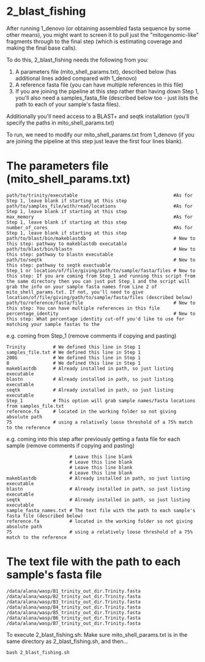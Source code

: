 # 2_blast_fishing
After running 1_denovo (or obtaining assembled fasta sequence by some other means), you might want to screen it to pull just the "mitogenomic-like" fragments through to the final step (which is estimating coverage and making the final base calls).

To do this, 2_blast_fishing needs the following from you:
1) A parameters file (mito_shell_params.txt), described below (has additional lines added compared with 1_denovo)
2) A reference fasta file (you can have multiple references in this file)
3) If you are joining the pipeline at this step rather than having down Step 1, you'll also need a samples_fasta_file (described below too - just lists the path to each of your sample's fasta files).

Additionally you'll need access to a BLAST+ and seqtk installation (you'll specify the paths in mito_shell_params.txt)

To run, we need to modify our mito_shell_params.txt from 1_denovo (if you are joining the pipeline at this step just leave the first four lines blank).

# The parameters file (mito_shell_params.txt)
```
path/to/trinity/executable                                   #As for Step 1, leave blank if starting at this step
path/to/samples_file/with/read/locations                     #As for Step 1, leave blank if starting at this step
max_memory                                                   #As for Step 1, leave blank if starting at this step
number_of_cores                                              #As for Step 1, leave blank if starting at this step
path/to/blast/bin/makeblastdb                                # New to this step: pathway to makeblastdb executable
path/to/blast/bin/blastn                                     # New to this step: pathway to blastn executable
path/to/seqtk                                                # New to this step: pathway to seqtk exectuable
Step_1 or location/of/file/giving/path/to/sample/fasta/files # New to this step: If you are coming from Step_1 and running this script from the same directory then you can just put Step_1 and the script will grab the info on your sample fasta names from Line 2 of mito_shell_params.txt. If not, you'll need to give location/of/file/giving/path/to/sample/fasta/files (described below)
path/to/reference/fasta/file                                 # New to this step: You can have multiple references in this file
percentage_identity                                          # New to this step: What percentage identity cut-off you'd like to use for matching your sample fastas to the 
```
e.g. coming from Step_1 (remove comments if copying and pasting)
```
Trinity          # We defined this line in Step 1
samples_file.txt # We defined this line in Step 1
200G             # We defined this line in Step 1
8                # We defined this line in Step 1
makeblastdb      # Already installed in path, so just listing executable
blastn           # Already installed in path, so just listing executable
seqtk            # Already installed in path, so just listing executable
Step_1           # This option will grab sample names/fasta locations from samples_file.txt
reference.fa     # located in the working folder so not giving absolute path
75               # using a relatively loose threshold of a 75% match to the reference
```
e.g. coming into this step after previously getting a fasta file for each sample (remove comments if copying and pasting)
```
                       # Leave this line blank
                       # Leave this line blank
                       # Leave this line blank
                       # Leave this line blank
makeblastdb            # Already installed in path, so just listing executable
blastn                 # Already installed in path, so just listing executable
seqtk                  # Already installed in path, so just listing executable
sample_fasta_names.txt # The text file with the path to each sample's fasta file (described below)
reference.fa           # located in the working folder so not giving absolute path
75                     # using a relatively loose threshold of a 75% match to the reference
```

# The text file with the path to each sample's fasta file
```
/data/alana/wasp/B1_trinity_out_dir.Trinity.fasta
/data/alana/wasp/B2_trinity_out_dir.Trinity.fasta
/data/alana/wasp/B3_trinity_out_dir.Trinity.fasta
/data/alana/wasp/B4_trinity_out_dir.Trinity.fasta
/data/alana/wasp/B5_trinity_out_dir.Trinity.fasta
/data/alana/wasp/B6_trinity_out_dir.Trinity.fasta
/data/alana/wasp/B7_trinity_out_dir.Trinity.fasta
```

To execute 2_blast_fishing.sh:
Make sure mito_shell_params.txt is in the same directory as 2_blast_fishing.sh, and then...
```
bash 2_blast_fishing.sh
```
